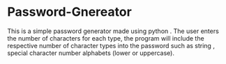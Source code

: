 # Password-Gnereator
This is a simple password generator made using python . The user enters the number of characters for each type, the program will include the respective number of character types into the password such as  string , special character number alphabets (lower or uppercase).
